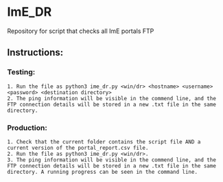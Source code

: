 # ImE_DR
Repository for script that checks all ImE portals FTP

## Instructions:

### Testing:
    1. Run the file as python3 ime_dr.py <win/dr> <hostname> <username> <password> <destination directory>
    2. The ping information will be visible in the commend line, and the FTP connection details will be stored in a new .txt file in the same directory.

### Production:
    1. Check that the current folder contains the script file AND a current version of the portal_report.csv file.
    2. Run the file as python3 ime_dr.py <win/dr>.
    3. The ping information will be visible in the commend line, and the FTP connection details will be stored in a new .txt file in the same directory. A running progress can be seen in the command line.